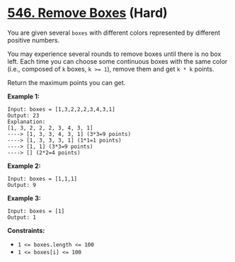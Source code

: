 # [546. Remove Boxes][link] (Hard)

[link]: https://leetcode.com/problems/remove-boxes/

You are given several `boxes` with different colors represented by different positive numbers.

You may experience several rounds to remove boxes until there is no box left. Each time you can
choose some continuous boxes with the same color (i.e., composed of `k` boxes, `k >= 1`), remove
them and get `k * k` points.

Return the maximum points you can get.

**Example 1:**

```
Input: boxes = [1,3,2,2,2,3,4,3,1]
Output: 23
Explanation:
[1, 3, 2, 2, 2, 3, 4, 3, 1]
----> [1, 3, 3, 4, 3, 1] (3*3=9 points)
----> [1, 3, 3, 3, 1] (1*1=1 points)
----> [1, 1] (3*3=9 points)
----> [] (2*2=4 points)
```

**Example 2:**

```
Input: boxes = [1,1,1]
Output: 9
```

**Example 3:**

```
Input: boxes = [1]
Output: 1
```

**Constraints:**

- `1 <= boxes.length <= 100`
- `1 <= boxes[i] <= 100`
